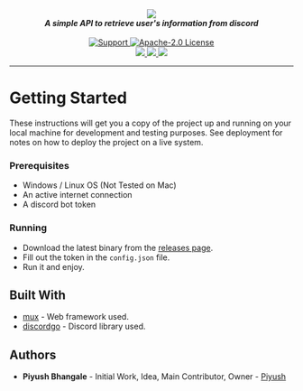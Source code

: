 <div align="center">
  <img src="https://i.imgur.com/onxKhCc.png" align="center">
  <br>
  <strong><i>A simple API to retrieve user's information from discord</i></strong>
  <br>
  <br>
  <a href="https://discord.gg/XwdCXMF">
    <img src="https://img.shields.io/discord/543812119397924886.svg?style=for-the-badge&colorB=7289DA" alt="Support">
  </a>
  
  <a href="https://github.com/modmailapp/userinfo/blob/master/LICENSE">
    <img src="https://img.shields.io/github/license/modmailapp/userinfo.svg?style=for-the-badge" alt="Apache-2.0 License">
  </a>
<br>
<a href="https://github.com/modmailapp/userinfo">
<img src="https://img.shields.io/github/languages/top/modmailapp/userinfo.svg?style=for-the-badge">
</a>
<a href="https://github.com/modmailapp/userinfo/issues">
<img src="https://img.shields.io/github/issues/modmailapp/userinfo.svg?style=for-the-badge">
</a>
<a href="https://github.com/modmailapp/userinfo/pulls">
<img src="https://img.shields.io/github/issues-pr/modmailapp/userinfo.svg?style=for-the-badge">
</a>

</div>

---

# Getting Started

These instructions will get you a copy of the project up and running on your local machine for development and testing purposes. See deployment for notes on how to deploy the project on a live system.

### Prerequisites

* Windows / Linux OS (Not Tested on Mac)
* An active internet connection
* A discord bot token

### Running

* Download the latest binary from the [releases page](https://github.com/modmailapp/userinfo/releases).
* Fill out the token in the `config.json` file.
* Run it and enjoy.

## Built With

* [mux](https://github.com/gorilla/mux) - Web framework used.
* [discordgo](https://github.com/bwmarrin/discordgo) - Discord library used.

## Authors

* **Piyush Bhangale** - Initial Work, Idea, Main Contributor, Owner - [Piyush](https://github.com/officialpiyush)
